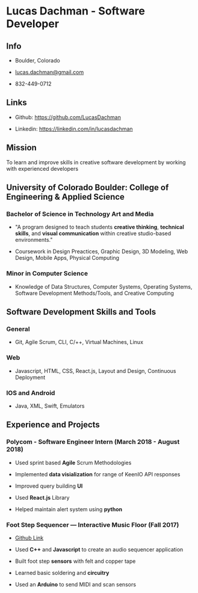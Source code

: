 # Lucas Dachman - Software Developer

## Info

* Boulder, Colorado

* lucas.dachman@gmail.com

* 832-449-0712

## Links

* Github: https://github.com/LucasDachman

* Linkedin: https://linkedin.com/in/lucasdachman

## Mission

To learn and improve skills in creative software development by working with experienced developers

## University of Colorado Boulder: College of Engineering & Applied Science

### Bachelor of Science in Technology Art and Media

* "A program designed to teach students **creative thinking**, **technical skills**, and **visual communication** within creative studio-based environments."

* Coursework in Design Preactices, Graphic Design, 3D Modeling, Web Design, Mobile Apps, Physical Computing

### Minor in Computer Science

* Knowledge of Data Structures, Computer Systems, Operating Systems, Software Development Methods/Tools, and Creative Computing

## Software Development Skills and Tools

### General

* Git, Agile Scrum, CLI, C/++, Virtual Machines, Linux

### Web

* Javascript, HTML, CSS, React.js, Layout and Design, Continuous Deployment

### IOS and Android

* Java, XML, Swift, Emulators

## Experience and Projects

### Polycom - Software Engineer Intern (March 2018 - August 2018)

* Used sprint based **Agile** Scrum Methodologies

* Implemented **data visialization** for range of KeenIO API responses

* Improved query building **UI**

* Used **React.js** Library

* Helped maintain alert system using **python**

### Foot Step Sequencer — Interactive Music Floor (Fall 2017)

* [Github Link](https://github.com/LucasDachman/Web-Sequencer)

* Used **C++** and **Javascript** to create an audio sequencer application

* Built foot step **sensors** with felt and copper tape

* Learned basic soldering and **circuitry**

* Used an **Arduino** to send MIDI and scan sensors